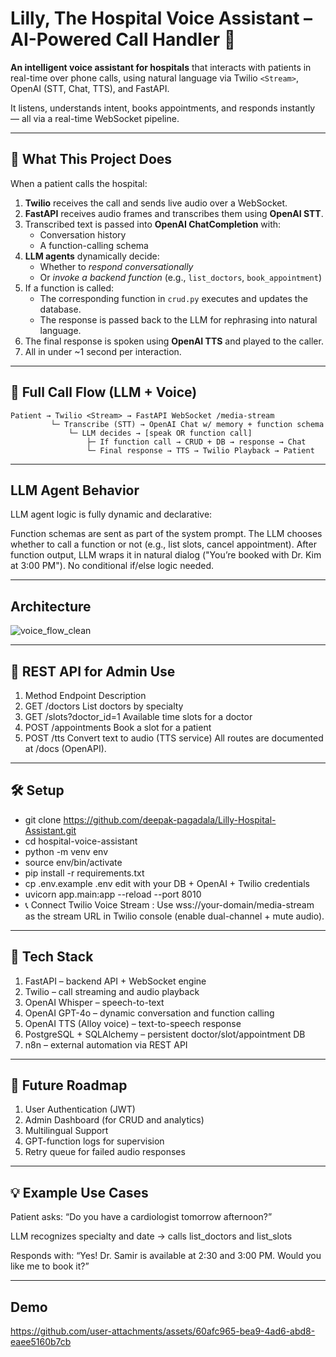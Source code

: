 # Lilly, The Hospital Voice Assistant – AI-Powered Call Handler 🏥

**An intelligent voice assistant for hospitals** that interacts with patients in real-time over phone calls, using natural language via Twilio `<Stream>`, OpenAI (STT, Chat, TTS), and FastAPI.

It listens, understands intent, books appointments, and responds instantly — all via a real-time WebSocket pipeline.

---

## 📌 What This Project Does

When a patient calls the hospital:

1. **Twilio** receives the call and sends live audio over a WebSocket.
2. **FastAPI** receives audio frames and transcribes them using **OpenAI STT**.
3. Transcribed text is passed into **OpenAI ChatCompletion** with:
   - Conversation history
   - A function-calling schema
4. **LLM agents** dynamically decide:
   - Whether to *respond conversationally*
   - Or *invoke a backend function* (e.g., `list_doctors`, `book_appointment`)
5. If a function is called:
   - The corresponding function in `crud.py` executes and updates the database.
   - The response is passed back to the LLM for rephrasing into natural language.
6. The final response is spoken using **OpenAI TTS** and played to the caller.
7. All in under ~1 second per interaction.

---


## 🔁 Full Call Flow (LLM + Voice)

```text
Patient → Twilio <Stream> → FastAPI WebSocket /media-stream
         └─ Transcribe (STT) → OpenAI Chat w/ memory + function schema
             └─ LLM decides → [speak OR function call]
                 ├─ If function call → CRUD + DB → response → Chat
                 └─ Final response → TTS → Twilio Playback → Patient
```

---
## LLM Agent Behavior

LLM agent logic is fully dynamic and declarative:

Function schemas are sent as part of the system prompt.
The LLM chooses whether to call a function or not (e.g., list slots, cancel appointment).
After function output, LLM wraps it in natural dialog ("You’re booked with Dr. Kim at 3:00 PM").
No conditional if/else logic needed.

---
## Architecture
![voice_flow_clean](https://github.com/user-attachments/assets/ba63dd0c-0b6c-4060-95ec-86575decef73)



---
## 📡 REST API for Admin Use

1. Method	Endpoint	Description
2. GET	/doctors	List doctors by specialty
3. GET	/slots?doctor_id=1	Available time slots for a doctor
4. POST	/appointments	Book a slot for a patient
5. POST	/tts	Convert text to audio (TTS service)
All routes are documented at /docs (OpenAPI).

---
## 🛠️ Setup

- git clone https://github.com/deepak-pagadala/Lilly-Hospital-Assistant.git
- cd hospital-voice-assistant
- python -m venv env
- source env/bin/activate
- pip install -r requirements.txt
- cp .env.example .env
 edit with your DB + OpenAI + Twilio credentials
- uvicorn app.main:app --reload --port 8010
- 📞 Connect Twilio Voice Stream : Use wss://your-domain/media-stream as the stream URL in Twilio console (enable dual-channel + mute audio).


---
## 🧠 Tech Stack
1. FastAPI – backend API + WebSocket engine
2. Twilio – call streaming and audio playback
3. OpenAI Whisper – speech-to-text
4. OpenAI GPT-4o – dynamic conversation and function calling
5. OpenAI TTS (Alloy voice) – text-to-speech response
6. PostgreSQL + SQLAlchemy – persistent doctor/slot/appointment DB
7. n8n – external automation via REST API

---
## 🧭 Future Roadmap

 1. User Authentication (JWT)
 2. Admin Dashboard (for CRUD and analytics)
 3. Multilingual Support
 4. GPT-function logs for supervision
 5. Retry queue for failed audio responses

 ---
## 💡 Example Use Cases

Patient asks: “Do you have a cardiologist tomorrow afternoon?”


LLM recognizes specialty and date → calls list_doctors and list_slots


Responds with: “Yes! Dr. Samir is available at 2:30 and 3:00 PM. Would you like me to book it?”



---
## Demo


https://github.com/user-attachments/assets/60afc965-bea9-4ad6-abd8-eaee5160b7cb
